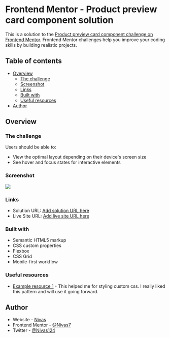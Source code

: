 # Frontend Mentor - Product preview card component solution

This is a solution to the [Product preview card component challenge on Frontend Mentor](https://www.frontendmentor.io/challenges/product-preview-card-component-GO7UmttRfa). Frontend Mentor challenges help you improve your coding skills by building realistic projects. 

## Table of contents

- [Overview](#overview)
  - [The challenge](#the-challenge)
  - [Screenshot](#screenshot)
  - [Links](#links)
  - [Built with](#built-with)
  - [Useful resources](#useful-resources)
- [Author](#author)




## Overview

### The challenge

Users should be able to:

- View the optimal layout depending on their device's screen size
- See hover and focus states for interactive elements

### Screenshot

![](./screenshot.jpg)

### Links

- Solution URL: [Add solution URL here](https://github.com/Nivas7/product-preview-card-component-main)
- Live Site URL: [Add live site URL here](https://peaceful-fairy-7a3aa3.netlify.app/)



### Built with

- Semantic HTML5 markup
- CSS custom properties
- Flexbox
- CSS Grid
- Mobile-first workflow



### Useful resources

- [Example resource 1](https://www.joshwcomeau.com/) - This helped me for styling custom css. I really liked this pattern and will use it going forward.



## Author

- Website - [Nivas](https://nivas-portfolio.netlify.app)
- Frontend Mentor - [@Nivas7](https://www.frontendmentor.io/profile/Nivas7)
- Twitter - [@Nivas124](https://www.twitter.com/Nivas124)






